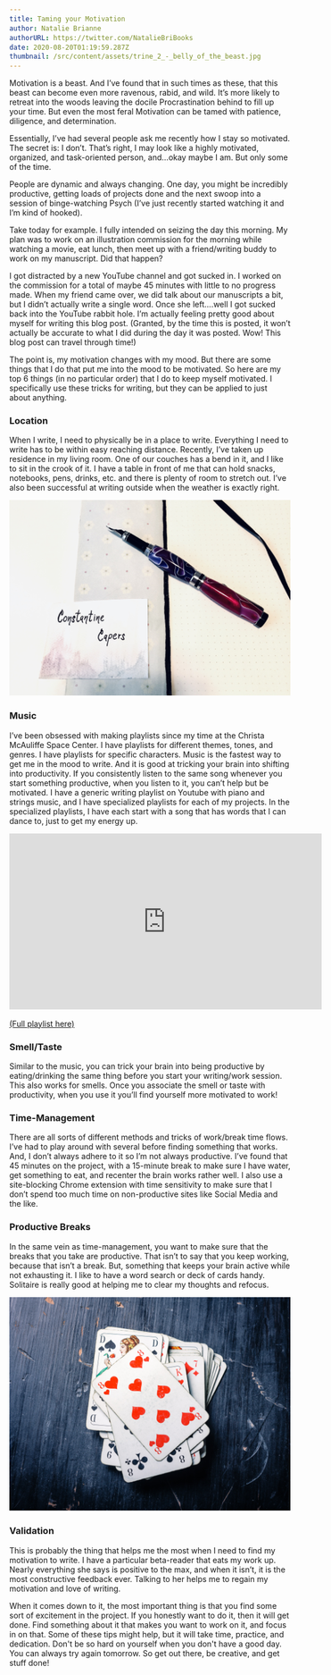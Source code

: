 ```yaml
---
title: Taming your Motivation
author: Natalie Brianne
authorURL: https://twitter.com/NatalieBriBooks
date: 2020-08-20T01:19:59.287Z
thumbnail: /src/content/assets/trine_2_-_belly_of_the_beast.jpg
---
```

Motivation is a beast. And I’ve found that in such times as these, that this beast can become even more ravenous, rabid, and wild. It’s more likely to retreat into the woods leaving the docile Procrastination behind to fill up your time. But even the most feral Motivation can be tamed with patience, diligence, and determination. 

Essentially, I’ve had several people ask me recently how I stay so motivated. The secret is: I don’t. That’s right, I may look like a highly motivated, organized, and task-oriented person, and…okay maybe I am. But only some of the time. 

People are dynamic and always changing. One day, you might be incredibly productive, getting loads of projects done and the next swoop into a session of binge-watching Psych (I’ve just recently started watching it and I’m kind of hooked). 

Take today for example. I fully intended on seizing the day this morning. My plan was to work on an illustration commission for the morning while watching a movie, eat lunch, then meet up with a friend/writing buddy to work on my manuscript. Did that happen?

I got distracted by a new YouTube channel and got sucked in. I worked on the commission for a total of maybe 45 minutes with little to no progress made. When my friend came over, we did talk about our manuscripts a bit, but I didn’t actually write a single word. Once she left….well I got sucked back into the YouTube rabbit hole. I’m actually feeling pretty good about myself for writing this blog post. (Granted, by the time this is posted, it won’t actually be accurate to what I did during the day it was posted. Wow! This blog post can travel through time!)

The point is, my motivation changes with my mood. But there are some things that I do that put me into the mood to be motivated. So here are my top 6 things (in no particular order) that I do to keep myself motivated. I specifically use these tricks for writing, but they can be applied to just about anything. 

### Location

When I write, I need to physically be in a place to write. Everything I need to write has to be within easy reaching distance. Recently, I’ve taken up residence in my living room. One of our couches has a bend in it, and I like to sit in the crook of it. I have a table in front of me that can hold snacks, notebooks, pens, drinks, etc. and there is plenty of room to stretch out. I’ve also been successful at writing outside when the weather is exactly right. 

![](/src/content/assets/c342048e-310e-4293-a4b1-4937befa8a8a.jpeg)

### Music

 I’ve been obsessed with making playlists since my time at the Christa McAuliffe Space Center. I have playlists for different themes, tones, and genres. I have playlists for specific characters. Music is the fastest way to get me in the mood to write. And it is good at tricking your brain into shifting into productivity. If you consistently listen to the same song whenever you start something productive, when you listen to it, you can’t help but be motivated. I have a generic writing playlist on Youtube with piano and strings music, and I have specialized playlists for each of my projects. In the specialized playlists, I have each start with a song that has words that I can dance to, just to get my energy up.

<iframe width="560" height="315" src="https://www.youtube.com/embed/videoseries?list=PLrjytMerSuwfrUvZBMnJfjk3UeiPCxq97" frameborder="0" allow="accelerometer; autoplay; encrypted-media; gyroscope; picture-in-picture" allowfullscreen></iframe>

[(Full playlist here)](https://www.youtube.com/playlist?list=PLrjytMerSuwfrUvZBMnJfjk3UeiPCxq97)

### Smell/Taste

Similar to the music, you can trick your brain into being productive by eating/drinking the same thing before you start your writing/work session. This also works for smells. Once you associate the smell or taste with productivity, when you use it you’ll find yourself more motivated to work! 

### Time-Management

There are all sorts of different methods and tricks of work/break time flows. I’ve had to play around with several before finding something that works. And, I don’t always adhere to it so I’m not always productive. I’ve found that 45 minutes on the project, with a 15-minute break to make sure I have water, get something to eat, and recenter the brain works rather well. I also use a site-blocking Chrome extension with time sensitivity to make sure that I don’t spend too much time on non-productive sites like Social Media and the like. 

### Productive Breaks

In the same vein as time-management, you want to make sure that the breaks that you take are productive. That isn’t to say that you keep working, because that isn’t a break. But, something that keeps your brain active while not exhausting it. I like to have a word search or deck of cards handy. Solitaire is really good at helping me to clear my thoughts and refocus.

![](/src/content/assets/pile_of_playing_cards.jpg)

### Validation

This is probably the thing that helps me the most when I need to find my motivation to write. I have a particular beta-reader that eats my work up. Nearly everything she says is positive to the max, and when it isn’t, it is the most constructive feedback ever. Talking to her helps me to regain my motivation and love of writing. 

When it comes down to it, the most important thing is that you find some sort of excitement in the project. If you honestly want to do it, then it will get done. Find something about it that makes you want to work on it, and focus in on that. Some of these tips might help, but it will take time, practice, and dedication. Don't be so hard on yourself when you don't have a good day. You can always try again tomorrow. So get out there, be creative, and get stuff done!